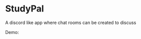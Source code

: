 # StudyPal

A discord like app where chat rooms can be created to discuss

Demo:
<img src="" />
<img src="" />
